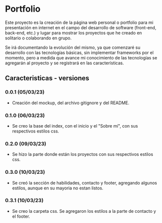 # Portfolio

Este proyecto es la creación de la página web personal o portfolio para mi presentación en internet en el campo del desarrollo de software (front-end, back-end, etc.) y lugar para mostrar los proyectos que he creado en solitario o colaborando en grupo.

Se irá documentando la evolución del mismo, ya que comenzaré su desarrollo con las tecnologías básicas, sin implementar frameworks por el momento, pero a medida que avance mi conocimiento de las tecnologías se agregarán al proyecto y se registrará en las características.

## Caracteristicas - versiones

### 0.0.1 (05/03/23)

-   Creación del mockup, del archivo gitignore y del README.

### 0.1.0 (06/03/23)

-   Se creo la base del index, con el inicio y el "Sobre mí", con sus respectivos estilos css.

### 0.2.0 (09/03/23)

-   Se hizo la parte donde están los proyectos con sus respectivos estilos css.

### 0.3.0 (10/03/23)

-   Se creó la sección de habilidades, contacto y footer, agregando algunos estilos, aunque en su mayoria no estan listos.

### 0.3.1 (10/03/23)

-   Se creo la carpeta css. Se agregaron los estilos a la parte de contacto y el footer.
